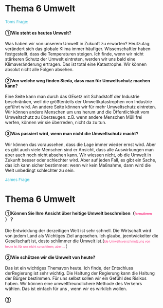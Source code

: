# Thema 6 Umwelt

<font color=#27b8d3 size=2>Toms Frage:</font>
#### ①Wie steht es heutes Umwelt?
 Was haben wir von unserem Umwelt in Zukunft zu erwarten?
 Heutzutag verändert sich das globale Klima immer häufiger. Wissenschaftler haben festgestellt, dass die Temperaturen steigen. Ich finde, wenn wir nicht stärkeren Schutz der Umwelt eintreten, werden wir uns bald eine Klimaveränderung ertragen. Das ist total eine Katastrophe. Wir können absolut nicht alle Folgen absehen.
 
#### ②Von welche weg finden Sieda, dass man für Umweltschutz machen kann?
Eine Seite kann man durch das GEsetz mit Schadstoff der Industrie beschränken, weil die größtenteils der Umweltkatastrophen von Industrie geführt wird.
An andere Seite können wir für mehr Umweltschutz eintreten. Wir können andere Menschen um uns herum und die  Öffentlichkeit vom Umweltschutz zu überzeugen. z.B. wenn andere Menschen Müll frei werfen, können wir sie überreden, nicht da zu tun.

#### ③Was passiert wird, wenn man nicht die Umweltschutz macht?
 Wir können das voraussehen, dass die Lage immer wieder ernst wird. Aber es gibt auch viele Menschen sind er Ansicht, dass alle Auswirkungen man aber auch noch nicht absehen kann. Wir wiessen nicht, ob die Umwelt in Zukunft besser oder schlechter wird. 
 Aber auf jeden Fall, es gibt ein Sache, das ich kann sicher bestimmen: wenn wir kein Maßnahme, dann wird die Welt unbedingt schlechter zu sein.
 
<font color=#27b8d3 size=2>James Frage:</font>
 # Thema 6 Umwelt
#### ①Können Sie Ihre Ansicht über heitige Umwelt beschreiben（<font  color=#F93A86 size=1>formulieren</font> ）？ 
Die Entwicklung der derzeitigen Welt ist sehr schnell. Die Wirtschaft wird von jedem Land als Wichtiges Ziel angesehen. Ich glaube, jeentwickelter die Gesellschaft ist, desto schlimmer die Umwelt ist.(<font color=#F93A86 size=1>Ide Umweltsverschmutzung von heute ist für uns nicht so schlimm, aber ... </font>)
 
#### ②Wie schützen wir die Umwelt von heute?
Das ist ein wichtiges Themavon heute. Ich finde, der Entschluss derRegierung ist sehr wichtig. Die Haltung der Regierung kann die Haltung der Bürger bestimmen. Für uns selbst sollen wir ein Gefühl des Risikos haben. Wir können eine umweltfreundlichere Methode des Verkehrs wählen. Das ist einfach für uns , wenn wir es wirkilch wollen.

#### ③